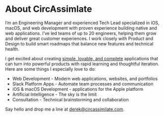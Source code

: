 # About CircAssimlate

I’m an Engineering Manager and experienced Tech Lead specialized in iOS, macOS, and web development with proven experience building native and web applications. I’ve led teams of up to 20 engineers, helping them grow and deliver great customer experiences. I work closely with Product and Design to build smart roadmaps that balance new features and technical health.

I get excited about creating [simple, lovable, and complete](https://longform.asmartbear.com/slc/) applications that can turn into powerful products with rapid learning and thoughtful iteration. Here are some things I especially love to do:

- Web Development - Modern web applications, websites, and portfolios
- Slack Platform Apps - Automate team processes and communication
- iOS & macOS Development - applications for the Apple platform
- Artificial Intelligence - The sky is the limit
- Consultation - Technical brainstorming and collaboration

Say hello and drop me a line at derek@circassimilate.com.

